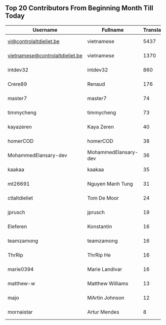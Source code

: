 ## Top 20 Contributors From Beginning Month Till Today ##
|Username|Fullname|Translated|DateJoined|Language|
|--------|--------|----------|----------|-------|
|vi@controlaltdieliet.be|vietnamese|5437|2023-09-04T13:53:13.||
|vietnamese@controlaltdieliet.be|vietnamese|1370|2023-09-04T13:42:46.||
|intdev32|intdev32|860|2023-09-03T03:58:30.|ko|
|Crere89|Renaud|176|2023-09-18T15:47:28.|fr|
|master7|master7|74|2020-06-19T18:20:39.|pl|
|timmycheng|timmycheng|73|2023-06-02T06:14:18.|zh_Hans|
|kayazeren|Kaya Zeren|40|2020-06-19T07:05:24Z|tr|
|homerCOD|homerCOD|38|2022-10-29T07:52:53.|sr|
|MohammedElansary-dev|MohammedElansary-dev|36|2023-09-23T18:21:10.|ar|
|kaakaa|kaakaa|35|2020-06-19T18:20:26Z|ja|
|mt26691|Nguyen Manh Tung|31|2023-09-18T13:48:43.|vi|
|ctlaltdieliet|Tom De Moor|24|2020-06-19T16:30:47Z|nl|
|jprusch|jprusch|19|2021-06-28T12:00:18.|de|
|Eleferen|Konstantin|16|2022-10-13T14:04:24Z|ru|
|teamzamong|teamzamong|16|2021-03-26T01:41:07.|ko|
|ThrRip|ThrRip He|16|2023-05-13T21:46:16.|zh_Hans|
|marie0394|Marie Landivar|16|2023-09-22T21:40:14.|es|
|matthew-w|Matthew Williams|13|2021-03-01T11:40:28.|en_AU|
|majo|MArtin Johnson|12|2020-06-19T18:19:45Z|sv|
|mornaistar|Artur Mendes|8|2023-09-08T09:07:14.|pt|
